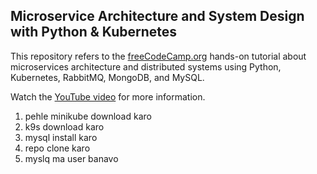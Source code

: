 ## Microservice Architecture and System Design with Python & Kubernetes

This repository refers to the [freeCodeCamp.org](https://www.freecodecamp.org/) hands-on tutorial about microservices architecture and distributed systems using Python, Kubernetes, RabbitMQ, MongoDB, and MySQL.

Watch the [YouTube video](https://www.youtube.com/watch?v=hmkF77F9TLw) for more information.

1. pehle minikube download karo
2. k9s download karo
3. mysql install karo
4. repo clone karo
5. myslq ma user banavo
